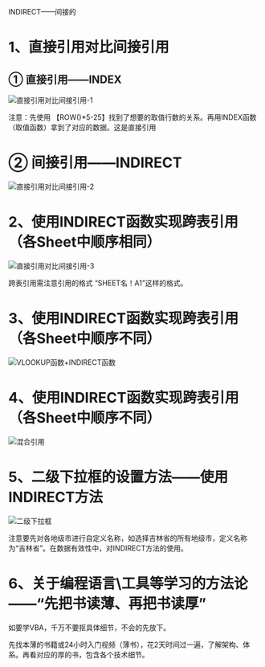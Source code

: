 INDIRECT——间接的



# 1、直接引用对比间接引用

## ① 直接引用——INDEX

![直接引用对比间接引用-1](D:\StudyMaterials\IT技术学习\1、Excel\王佩丰Excel24讲笔记\章节二\第十九讲图片\直接引用对比间接引用-1.png)

注意：先使用 【ROW()*5-25】找到了想要的取值行数的关系。再用INDEX函数（取值函数）拿到了对应的数据。这是直接引用



#  ② 间接引用——INDIRECT

![直接引用对比间接引用-2](D:\StudyMaterials\IT技术学习\1、Excel\王佩丰Excel24讲笔记\章节二\第十九讲图片\直接引用对比间接引用-2.png)



# 2、使用INDIRECT函数实现跨表引用（各Sheet中顺序相同）

![直接引用对比间接引用-3](D:\StudyMaterials\IT技术学习\1、Excel\王佩丰Excel24讲笔记\章节二\第十九讲图片\直接引用对比间接引用-3.png)

跨表引用需注意引用的格式 “SHEET名！A1”这样的格式。



# 3、使用INDIRECT函数实现跨表引用（各Sheet中顺序不同）

![VLOOKUP函数+INDIRECT函数](D:\StudyMaterials\IT技术学习\1、Excel\王佩丰Excel24讲笔记\章节二\第十九讲图片\VLOOKUP函数+INDIRECT函数.png)



# 4、使用INDIRECT函数实现跨表引用（各Sheet中顺序不同）

![混合引用](D:\StudyMaterials\IT技术学习\1、Excel\王佩丰Excel24讲笔记\章节二\第十九讲图片\混合引用.png)





# 5、二级下拉框的设置方法——使用INDIRECT方法

![二级下拉框](D:\StudyMaterials\IT技术学习\1、Excel\王佩丰Excel24讲笔记\章节二\第十九讲图片\二级下拉框.png)

注意要先对各地级市进行自定义名称，如选择吉林省的所有地级市，定义名称为“吉林省”。在数据有效性中，对INDIRECT方法的使用。



# 6、关于编程语言\工具等学习的方法论——“先把书读薄、再把书读厚”

如要学VBA，千万不要抠具体细节，不会的先放下。

先找本薄的书籍或24小时入门视频（薄书），花2天时间过一遍，了解架构、体系。再看对应的厚的书，包含各个技术细节。

